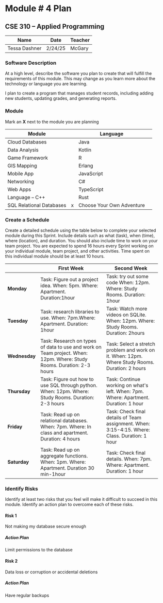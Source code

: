 # Module # 4 Plan
## CSE 310 – Applied Programming

|Name|Date|Teacher|
|-|-|-|
|Tessa Dashner |2/24/25 | McGary|

### Software Description 
At a high level, describe the software you plan to create that will fulfill the requirements of this module.  This may change as you learn more about the technology or language you are learning.

I plan to create a program that manages student records, including adding new students, updating grades, and generating reports.


### Module
Mark an **X** next to the module you are planning

|Module                   | |Language                  | |
|-------------------------|-|--------------------------|-|
|Cloud Databases          | | Java                     | |
|Data Analysis            | | Kotlin                   | |
|Game Framework           | | R                        | |
|GIS Mapping              | | Erlang                   | |
|Mobile App               | | JavaScript               | |
|Networking               | | C#                       | |
|Web Apps                 | | TypeScript               | |
|Language – C++           | | Rust                     | |
|SQL Relational Databases |x |Choose Your Own Adventure | |

### Create a Schedule
Create a detailed schedule using the table below to complete your selected module during this Sprint.  Include details such as what (task), when (time), where (location), and duration.  You should also include time to work on your team project.  You are expected to spend 16 hours every Sprint working on your individual module, team project, and other activities. Time spent on this individual module should be at least 10 hours.

|             |First Week|Second Week|
|-------------|----------|-----------|
|**Monday**   |Task: Figure out a project idea. When: 5pm. Where: Apartment. Duration:1hour |Task: try out some code When: 12pm. Where: Study Rooms. Duration: 1hour|		
|**Tuesday**  |Task: research libraries to use. When: 7pm.Where: Apartment. Duration: 1hour|Task: Watch more videos on SQLite. When: 12pm. Where: Study Rooms. Duration: 2hours|
|**Wednesday**|Task: Research on types of data to use and work on Team project. When: 12pm. Where: Study Rooms. Duration: 2-3 hours |Task: Select a stretch problem and work on it. When: 12pm. Where Study Rooms. Duration: 2 hours|		
|**Thursday** |Task: Figure out how to use SQL through python. When: 12pm. Where: Study Rooms. Duration: 2-3 hours |Task: Continue working on what's left. When: 7pm. Where: Apartment. Duration: 1 hour|
|**Friday**   | Task: Read up on relational databases. When: 7pm. Where: In class and apartment. Duration: 4 hours|Task: Check final details of Team assignment. When: 3:15-4:15. Where: Class. Duration: 1 hour |		
|**Saturday** |Task: Read up on aggregate functions. When: 1pm. Where: Apartment. Duration 30 min-1hour|Task: Check final details. When: 7pm. Where: Apartment. Duration: 1 hour |


### Identify Risks
Identify at least two risks that you feel will make it difficult to succeed in this module.  Identify an action plan to overcome each of these risks.

#### Risk 1
<!-- Detail the risk here -->
Not making my database secure enough

##### Action Plan
<!-- Detail the plan to over come the risk here -->
Limit permissions to the database

#### Risk 2
<!-- Detail the risk here -->
Data loss or corruption or accidental deletions

##### Action Plan
<!-- Detail the plan to over come the risk here -->
Have regular backups


<!-- Create this Markdown to a PDF and submit it. In visual studio code you can convert this to a pdf with any one of the extensions. -->
